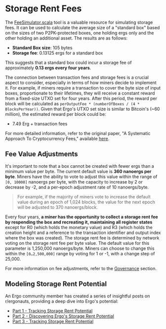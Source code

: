 # Storage Rent Fees

The [FeeSimulator.scala](https://github.com/ergoplatform/ergo/blob/master/src/test/scala/org/ergoplatform/tools/FeeSimulator.scala) tool is a valuable resource for simulating storage fees. It can be used to calculate the average size of a "standard box" based on the sizes of two P2PK-protected boxes, one holding ergs only and the other holding an additional asset. The results are as follows:

- **Standard Box size**: 105 bytes
- **Storage fee**: 0.13125 ergs for a standard box

This suggests that a standard box could incur a storage fee of approximately **0.13 ergs every four years**.

The connection between transaction fees and storage fees is a crucial aspect to consider, especially in terms of how miners decide to implement it. For example, if miners require a transaction to cover the byte size of input boxes, proportionate to their lifetimes, they will receive a constant reward from a fixed-size UTXO set for four years. After this period, the reward per block will be calculated as `perOutputFee * (numberOfBoxes / (4 * BlocksPerYear))`. Given that Ergo's UTXO set size is similar to Bitcoin's (~60 million), the estimated reward per block could be:

- 7.49 Erg + transaction fees

For more detailed information, refer to the original paper, "A Systematic Approach To Cryptocurrency Fees," available [here](https://fc18.ifca.ai/bitcoin/papers/bitcoin18-final18.pdf).

## Fee Value Adjustments

It's important to note that a box cannot be created with fewer ergs than a minimum value per byte. The current default value is **360 nanoergs per byte**. Miners have the ability to vote to adjust this value within the range of `[0, 10000]` nanoergs per byte, with the capacity to increase by 2 or decrease by -2, and a per-epoch adjustment rate of 10 nanoergs/byte. 

> For example, if the majority of miners vote to increase the default value during an epoch of 1,024 blocks, the value for the next epoch will be adjusted to 370 nanoergs/block.

Every four years, **a miner has the opportunity to collect a storage rent fee by respending the box and recreating it, maintaining all register states** except for R0 (which holds the monetary value) and R3 (which holds the creation height and a reference to the transaction identifier and output index where the box was created). The storage rent fee is determined by network voting on the storage rent fee per byte value. The default value for this parameter is 1,250,000 nanoergs/byte. Miners can choose to change this within the `[0…2,500,000]` range by voting for 1 or -1, with a change step of 25,000.

For more information on fee adjustments, refer to the [Governance](governance.md) section.

## Modeling Storage Rent Potential 

An Ergo community member has created a series of insightful posts on r/ergonauts, providing a deep dive into Ergo's potential:

- [Part 1 - Tracking Storage Rent Potential](https://www.reddit.com/r/ergonauts/comments/tyymax/tracking_storage_rent_potential/)
- [Part 2 - Discovering Ergo's Storage Rent Potential](https://www.reddit.com/r/ergonauts/comments/xeke0b/discover_ergos_storage_rent_potential/)
- [Part 3 - Tracking Storage Rent Potential](https://www.reddit.com/r/ergonauts/comments/13e8f8g/tracking_storage_rent_potential_3rd_ed/)